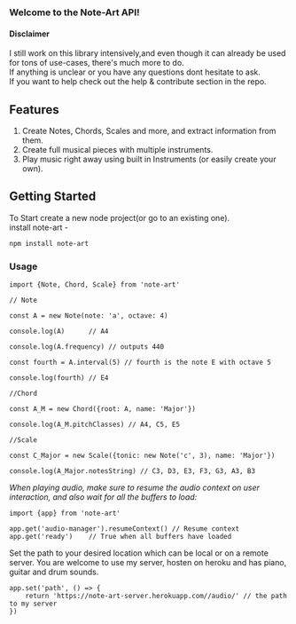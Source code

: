 ### Welcome to the Note-Art API!

#### Disclaimer
I still work on this library intensively,and even though it can already be used for tons of use-cases, there's much more to do.
<br>
If anything is unclear or you have any questions dont hesitate to ask.
<br>If you want to help check out the help & contribute section in the repo. 

## Features
1. Create Notes, Chords, Scales and more, and extract information from them.
2. Create full musical pieces with multiple instruments.
3. Play music right away using built in Instruments (or easily create your own).

## Getting Started
To Start create a new node project(or go to an existing one).
<br>install note-art -
``` bash
npm install note-art
```

### Usage
```
import {Note, Chord, Scale} from 'note-art'

// Note

const A = new Note(note: 'a', octave: 4)

console.log(A)      // A4

console.log(A.frequency) // outputs 440

const fourth = A.interval(5) // fourth is the note E with octave 5

console.log(fourth) // E4

//Chord

const A_M = new Chord({root: A, name: 'Major'})

console.log(A_M.pitchClasses) // A4, C5, E5

//Scale

const C_Major = new Scale({tonic: new Note('c', 3), name: 'Major'})

console.log(A_Major.notesString) // C3, D3, E3, F3, G3, A3, B3
```

*When playing audio, make sure to resume the audio context on user interaction, and also wait for all the buffers to load:*
```
import {app} from 'note-art'

app.get('audio-manager').resumeContext() // Resume context
app.get('ready')    // True when all buffers have loaded
```

Set the path to your desired location which can be local or on a remote server.
You are welcome to use my server, hosten on heroku and has piano, guitar and drum sounds.
```
app.set('path', () => {
    return 'https://note-art-server.herokuapp.com//audio/' // the path to my server
})
```
